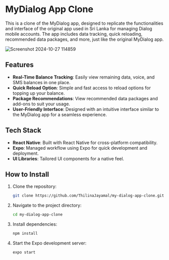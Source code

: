 # MyDialog App Clone

This is a clone of the MyDialog app, designed to replicate the functionalities and interface of the original app used in Sri Lanka for managing Dialog mobile accounts. The app includes data tracking, quick reloading, recommended data packages, and more, just like the original MyDialog app.

![Screenshot 2024-10-27 114859](https://github.com/user-attachments/assets/e5e25211-6026-4d86-bc8d-2e1fb7daecac)

## Features

- **Real-Time Balance Tracking**: Easily view remaining data, voice, and SMS balances in one place.
- **Quick Reload Option**: Simple and fast access to reload options for topping up your balance.
- **Package Recommendations**: View recommended data packages and add-ons to suit your usage.
- **User-Friendly Interface**: Designed with an intuitive interface similar to the MyDialog app for a seamless experience.

## Tech Stack

- **React Native**: Built with React Native for cross-platform compatibility.
- **Expo**: Managed workflow using Expo for quick development and deployment.
- **UI Libraries**: Tailored UI components for a native feel.

## How to Install

1. Clone the repository:
   ```bash
   git clone https://github.com/ThilinaJayamal/my-dialog-app-clone.git
   ```
2. Navigate to the project directory:
   ```bash
   cd my-dialog-app-clone
   ```
3. Install dependencies:
   ```bash
   npm install
   ```
4. Start the Expo development server:
   ```bash
   expo start
   ```
